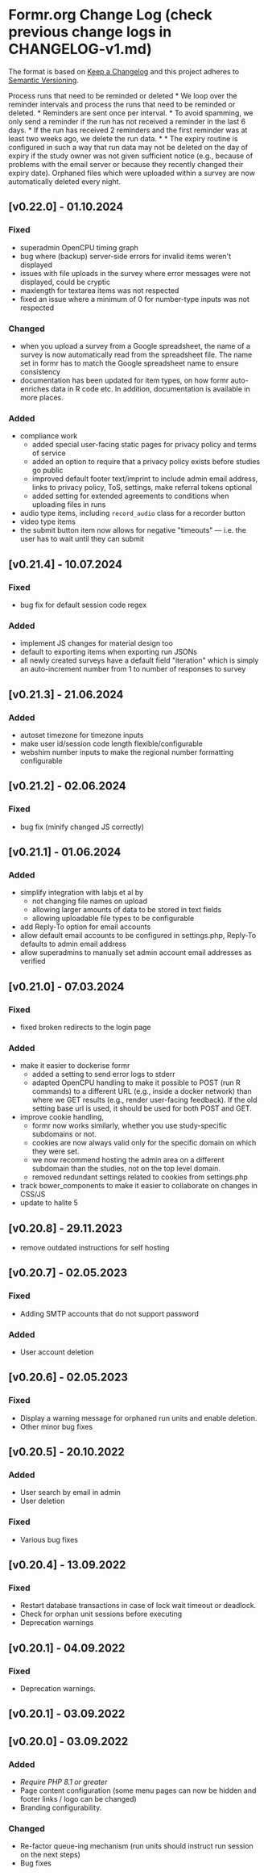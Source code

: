 # Formr.org Change Log (check previous change logs in CHANGELOG-v1.md)

The format is based on [Keep a Changelog](http://keepachangelog.com/) and this project adheres to [Semantic Versioning](http://semver.org/).


Process runs that need to be reminded or deleted
     * We loop over the reminder intervals and process the runs that need to be reminded or deleted.
     * Reminders are sent once per interval. 
     * To avoid spamming, we only send a reminder if the run has not received a reminder in the last 6 days.
     * If the run has received 2 reminders and the first reminder was at least two weeks ago, we delete the run data.
     * 
     * The expiry routine is configured in such a way that run data may not be deleted on the day of expiry if the study owner was not given sufficient notice (e.g., because of problems with the email server or because they recently changed their expiry date).
Orphaned files which were uploaded within a survey are now automatically deleted every night.

## [v0.22.0] - 01.10.2024
### Fixed
* superadmin OpenCPU timing graph
* bug where (backup) server-side errors for invalid items weren't displayed
* issues with file uploads in the survey where error messages were not displayed, could be cryptic
* maxlength for textarea items was not respected
* fixed an issue where a minimum of 0 for number-type inputs was not respected

### Changed
* when you upload a survey from a Google spreadsheet, the name of a survey is now automatically read from the spreadsheet file. The name set in formr has to match the Google spreadsheet name to ensure consistency
* documentation has been updated for item types, on how formr auto-enriches data in R code etc. In addition, documentation is available in more places.

### Added
* compliance work
  * added special user-facing static pages for privacy policy and terms of service
  * added an option to require that a privacy policy exists before studies go public
  * improved default footer text/imprint to include admin email address, links to privacy policy, ToS, settings, make referral tokens optional
  * added setting for extended agreements to conditions when uploading files in runs
* audio type items, including `record_audio` class for a recorder button
* video type items
* the submit button item now allows for negative "timeouts" — i.e. the user has to wait until they can submit 

## [v0.21.4] - 10.07.2024
### Fixed
* bug fix for default session code regex

### Added
* implement JS changes for material design too
* default to exporting items when exporting run JSONs
* all newly created surveys have a default field "iteration" which is simply an auto-increment number from 1 to number of responses to survey

## [v0.21.3] - 21.06.2024
### Added
* autoset timezone for timezone inputs
* make user id/session code length flexible/configurable
* webshim number inputs to make the regional number formatting configurable

## [v0.21.2] - 02.06.2024
### Fixed
* bug fix (minify changed JS correctly)

## [v0.21.1] - 01.06.2024
### Added
* simplify integration with labjs et al by 
  * not changing file names on upload
  * allowing larger amounts of data to be stored in text fields
  * allowing uploadable file types to be configurable
* add Reply-To option for email accounts
* allow default email accounts to be configured in settings.php, Reply-To defaults to admin email address
* allow superadmins to manually set admin account email addresses as verified


## [v0.21.0] - 07.03.2024
### Fixed
* fixed broken redirects to the login page
### Added
* make it easier to dockerise formr
  * added a setting to send error logs to stderr
  * adapted OpenCPU handling to make it possible to POST (run R commands) to a different URL (e.g., inside a docker network) than where we GET results (e.g., render user-facing feedback). If the old setting base url is used, it should be used for both POST and GET.
* improve cookie handling, 
  * formr now works similarly, whether you use study-specific subdomains or not. 
  * cookies are now always valid only for the specific domain on which they were set. 
  * we now recommend hosting the admin area on a different subdomain than the studies, not on the top level domain.
  * removed redundant settings related to cookies from settings.php
* track bower_components to make it easier to collaborate on changes in CSS/JS
* update to halite 5

## [v0.20.8] - 29.11.2023
* remove outdated instructions for self hosting

## [v0.20.7] - 02.05.2023
### Fixed
* Adding SMTP accounts that do not support password
### Added
* User account deletion

## [v0.20.6] - 02.05.2023
### Fixed
* Display a warning message for orphaned run units and enable deletion.
* Other minor bug fixes

## [v0.20.5] - 20.10.2022
### Added
* User search by email in admin
* User deletion

### Fixed
* Various bug fixes

## [v0.20.4] - 13.09.2022
### Fixed
* Restart database transactions in case of lock wait timeout or deadlock.
* Check for orphan unit sessions before executing
* Deprecation warnings

## [v0.20.1] - 04.09.2022
### Fixed
* Deprecation warnings.

## [v0.20.1] - 03.09.2022
## [v0.20.0] - 03.09.2022
### Added
* *Require PHP 8.1 or greater*
* Page content configuration (some menu pages can now  be hidden and footer links / logo can be changed)
* Branding configurability.

### Changed
* Re-factor queue-ing mechanism (run units should instruct run session on the next steps)
* Bug fixes

